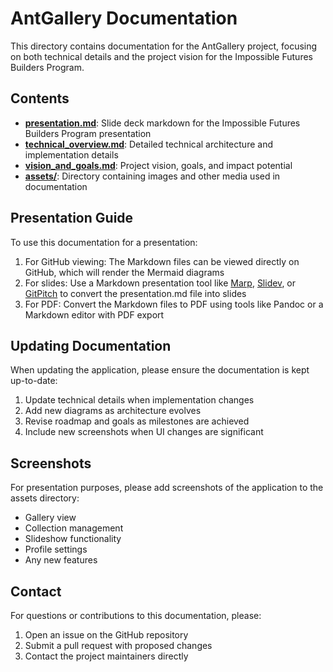 # AntGallery Documentation

This directory contains documentation for the AntGallery project, focusing on both technical details and the project vision for the Impossible Futures Builders Program.

## Contents

- [**presentation.md**](./presentation.md): Slide deck markdown for the Impossible Futures Builders Program presentation
- [**technical_overview.md**](./technical_overview.md): Detailed technical architecture and implementation details
- [**vision_and_goals.md**](./vision_and_goals.md): Project vision, goals, and impact potential
- [**assets/**](./assets/): Directory containing images and other media used in documentation

## Presentation Guide

To use this documentation for a presentation:

1. For GitHub viewing: The Markdown files can be viewed directly on GitHub, which will render the Mermaid diagrams
2. For slides: Use a Markdown presentation tool like [Marp](https://marp.app/), [Slidev](https://sli.dev/), or [GitPitch](https://gitpitch.com/) to convert the presentation.md file into slides
3. For PDF: Convert the Markdown files to PDF using tools like Pandoc or a Markdown editor with PDF export

## Updating Documentation

When updating the application, please ensure the documentation is kept up-to-date:

1. Update technical details when implementation changes
2. Add new diagrams as architecture evolves
3. Revise roadmap and goals as milestones are achieved
4. Include new screenshots when UI changes are significant

## Screenshots

For presentation purposes, please add screenshots of the application to the assets directory:

- Gallery view
- Collection management
- Slideshow functionality
- Profile settings
- Any new features

## Contact

For questions or contributions to this documentation, please:

1. Open an issue on the GitHub repository
2. Submit a pull request with proposed changes
3. Contact the project maintainers directly 